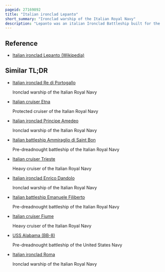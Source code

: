 ```yaml
---
pageid: 27169892
title: "Italian ironclad Lepanto"
short_summary: "Ironclad warship of the Italian Royal Navy"
description: "Lepanto was an italian Ironclad Battleship built for the italian Regia marina the second and last Ship of the italia Class. Lepanto was laid down in November 1876, launched in March 1883, and completed in August 1887. She was armed with a main Battery of four 432mm Guns mounted in a central Barbette and was capable of a maximum Speed of 17 Kmh. 8 knots. Unlike other major Ship of the Era Lepanto had an armored Deck rather than the more typical Belt Armor."
---
```


## Reference

- [Italian ironclad Lepanto (Wikipedia)](https://en.wikipedia.org/?curid=27169892)

## Similar TL;DR

- [Italian ironclad Re di Portogallo](/tldr/en/italian-ironclad-re-di-portogallo)

  Ironclad warship of the Italian Royal Navy

- [Italian cruiser Etna](/tldr/en/italian-cruiser-etna)

  Protected cruiser of the Italian Royal Navy

- [Italian ironclad Principe Amedeo](/tldr/en/italian-ironclad-principe-amedeo)

  Ironclad warship of the Italian Royal Navy

- [Italian battleship Ammiraglio di Saint Bon](/tldr/en/italian-battleship-ammiraglio-di-saint-bon)

  Pre-dreadnought battleship of the Italian Royal Navy

- [Italian cruiser Trieste](/tldr/en/italian-cruiser-trieste)

  Heavy cruiser of the Italian Royal Navy

- [Italian ironclad Enrico Dandolo](/tldr/en/italian-ironclad-enrico-dandolo)

  Ironclad warship of the Italian Royal Navy

- [Italian battleship Emanuele Filiberto](/tldr/en/italian-battleship-emanuele-filiberto)

  Pre-dreadnought battleship of the Italian Royal Navy

- [Italian cruiser Fiume](/tldr/en/italian-cruiser-fiume)

  Heavy cruiser of the Italian Royal Navy

- [USS Alabama (BB-8)](/tldr/en/uss-alabama-bb-8)

  Pre-dreadnought battleship of the United States Navy

- [Italian ironclad Roma](/tldr/en/italian-ironclad-roma)

  Ironclad warship of the Italian Royal Navy
